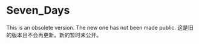 # Seven_Days
This is an obsolete version. The new one has not been made public.
这是旧的版本且不会再更新。新的暂时未公开。

